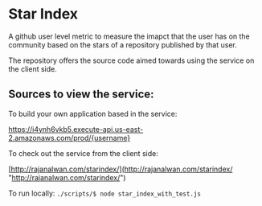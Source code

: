 # Star Index

A github user level metric to measure the imapct that the user has on the community based on the stars of a repository published by that user.

The repository offers the source code aimed towards using the service on the client side.

## Sources to view the service:

To build your own application based in the service: 

https://i4ynh6vkb5.execute-api.us-east-2.amazonaws.com/prod/{username}

To check out the service from the client side: 

[http://rajanalwan.com/starindex/](http://rajanalwan.com/starindex/ "http://rajanalwan.com/starindex/")

To run locally: `./scripts/$ node star_index_with_test.js`
